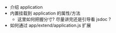 - 介绍 application
- 内置挂载到 application 的属性/方法
  - 这里如何把握分寸? 尽量讲完还是引导看 jsdoc ?
- 如何通过 app/extend/application.js 扩展